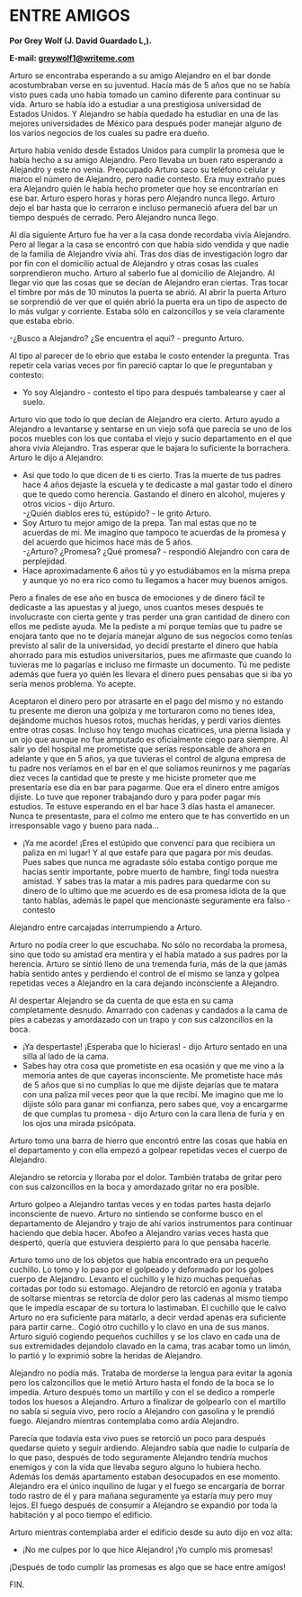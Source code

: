 # ENTRE AMIGOS

**Por Grey Wolf (J. David Guardado L,).**

**E-mail: greywolf1@writeme.com**

Arturo se encontraba esperando a su amigo Alejandro en el bar donde
acostumbraban verse en su juventud. Hacía más de 5 años que no se había
visto pues cada uno había tomado un camino diferente para continuar su
vida. Arturo se había ido a estudiar a una prestigiosa universidad de
Estados Unidos. Y Alejandro se había quedado ha estudiar en una de las
mejores universidades de México para después poder manejar alguno de
los varios negocios de los cuales su padre era dueño.

Arturo había venido desde Estados Unidos para cumplir la promesa que le
había hecho a su amigo Alejandro. Pero llevaba un buen rato esperando a
Alejandro y este no venia. Preocupado Arturo saco su teléfono celular y
marco el número de Alejandro, pero nadie contesto. Era muy extraño pues
era Alejandro quién le había hecho prometer que hoy se encontrarían en
ese bar. Arturo espero horas y horas pero Alejandro nunca llego. Arturo
dejo el bar hasta que lo cerraron e incluso permaneció afuera del bar
un tiempo después de cerrado. Pero Alejandro nunca llego.

Al día siguiente Arturo fue ha ver a la casa donde recordaba vivía
Alejandro. Pero al llegar a la casa se encontró con que había sido
vendida y que nadie de la familia de Alejandro vivía ahí. Tras dos días
de investigación logro dar por fin con el domicilio actual de Alejandro
y otras cosas las cuales sorprendieron mucho. Arturo al saberlo fue al
domicilio de Alejandro. Al llegar vio que las cosas que se decían de
Alejandro eran ciertas. Tras tocar el timbre por más de 10 minutos la
puerta se abrió. Al abrir la puerta Arturo se sorprendió de ver que el
quién abrió la puerta era un tipo de aspecto de lo más vulgar y
corriente. Estaba sólo en calzoncillos y se veía claramente que estaba
ebrio.

-¿Busco a Alejandro? ¿Se encuentra el aquí? - pregunto Arturo.

Al tipo al parecer de lo ebrio que estaba le costo entender la
pregunta. Tras repetir cela varias veces por fin pareció captar lo que
le preguntaban y contesto:  
- Yo soy Alejandro - contesto el tipo para después tambalearse y caer
al suelo.

Arturo vio que todo lo que decían de Alejandro era cierto. Arturo ayudo
a Alejandro a levantarse y sentarse en un viejo sofá que parecía se uno
de los pocos muebles con los que contaba el viejo y sucio departamento
en el que ahora vivía Alejandro. Tras esperar que le bajara lo
suficiente la borrachera. Arturo le dijo a Alejandro:  
- Así que todo lo que dicen de ti es cierto. Tras la muerte de tus
padres hace 4 años dejaste la escuela y te dedicaste a mal gastar todo
el dinero que te quedo como herencia. Gastando el dinero en alcohol,
mujeres y otros vicios - dijo Arturo.  
-¿Quién diablos eres tú, estúpido? - le grito Arturo.  
- Soy Arturo tu mejor amigo de la prepa. Tan mal estas que no te
acuerdas de mi. Me imagino que tampoco te acuerdas de la promesa y del
acuerdo que hicimos hace más de 5 años.  
-¿Arturo? ¿Promesa? ¿Qué promesa? - respondió Alejandro con cara de
perplejidad.  
- Hace aproximadamente 6 años tú y yo estudiábamos en la misma prepa y
aunque yo no era rico como tu llegamos a hacer muy buenos amigos.

Pero a finales de ese año en busca de emociones y de dinero fácil te
dedicaste a las apuestas y al juego, unos cuantos meses después te
involucraste con cierta gente y tras perder una gran cantidad de dinero
con ellos me pediste ayuda. Me la pediste a mi porque temías que tu
padre se enojara tanto que no te dejaría manejar alguno de sus negocios
como tenías previsto al salir de la universidad, yo decidí prestarte el
dinero que había ahorrado para mis estudios universitarios, pues me
afirmaste que cuando lo tuvieras me lo pagarías e incluso me firmaste
un documento. Tú me pediste además que fuera yo quién les llevara el
dinero pues pensabas que si iba yo sería menos problema. Yo acepte.

Aceptaron el dinero pero por atrasarte en el pago del mismo y no
estando tu presente me dieron una golpiza y me torturaron como no
tienes idea, dejándome muchos huesos rotos, muchas heridas, y perdí
varios dientes entre otras cosas. Incluso hoy tengo muchas cicatrices,
una pierna lisiada y un ojo que aunque no fue amputado es oficialmente
ciego para siempre. Al salir yo del hospital me prometiste que serías
responsable de ahora en adelante y que en 5 años, ya que tuvieras el
control de alguna empresa de tu padre nos veríamos en el bar en el que
soliamos reunirnos y me pagarías diez veces la cantidad que te preste y
me hiciste prometer que me presentaría ese día en bar para pagarme. Que
era el dinero entre amigos dijiste. Lo tuve que reponer trabajando duro
y para poder pagar mis estudios. Te estuve esperando en el bar hace 3
días hasta el amanecer. Nunca te presentaste, para el colmo me entero
que te has convertido en un irresponsable vago y bueno para nada...  
- ¡Ya me acorde! ¡Eres el estúpido que convencí para que recibiera un
paliza en mi lugar! Y al que estafe para que pagara por mis deudas.
Pues sabes que nunca me agradaste sólo estaba contigo porque me hacías
sentir importante, pobre muerto de hambre, fingí toda nuestra amistad.
Y sabes tras la matar a mis padres para quedarme con su dinero de lo
ultimo que me acuerdo es de esa promesa idiota de la que tanto hablas,
además le papel que mencionaste seguramente era falso - contesto

Alejandro entre carcajadas interrumpiendo a Arturo.

Arturo no podía creer lo que escuchaba. No sólo no recordaba la
promesa, sino que todo su amistad era mentira y el había matado a sus
padres por la herencia. Arturo se sintió lleno de una tremenda furia,
más de la que jamás había sentido antes y perdiendo el control de el
mismo se lanza y golpea repetidas veces a Alejandro en la cara dejando
inconsciente a Alejandro.

Al despertar Alejandro se da cuenta de que esta en su cama
completamente desnudo. Amarrado con cadenas y candados a la cama de
pies a cabezas y amordazado con un trapo y con sus calzoncillos en la
boca.

- ¡Ya despertaste! ¡Esperaba que lo hicieras! - dijo Arturo sentado en
una silla al lado de la cama.  
- Sabes hay otra cosa que prometiste en esa ocasión y que me vino a la
memoria antes de que cayeras inconsciente. Me prometiste hace más de 5
años que si no cumplías lo que me dijiste dejarías que te matara con
una paliza mil veces peor que la que recibí. Me imagino que me lo
dijiste sólo para ganar mi confianza, pero sabes que, voy a encargarme
de que cumplas tu promesa - dijo Arturo con la cara llena de furia y en
los ojos una mirada psicópata.

Arturo tomo una barra de hierro que encontró entre las cosas que había
en el departamento y con ella empezó a golpear repetidas veces el
cuerpo de Alejandro.

Alejandro se retorcía y lloraba por el dolor. También trataba de gritar
pero con sus calzoncillos en la boca y amordazado gritar no era
posible.

Arturo golpeo a Alejandro tantas veces y en todas partes hasta dejarlo
inconsciente de nuevo. Arturo no sintiendo se conforme busco en el
departamento de Alejandro y trajo de ahí varios instrumentos para
continuar haciendo que debía hacer. Abofeo a Alejandro varias veces
hasta que despertó, quería que estuviera despierto para lo que pensaba
hacerle.

Arturo tomo uno de los objetos que había encontrado era un pequeño
cuchillo. Lo tomo y lo paso por el golpeado y deformado por los golpes
cuerpo de Alejandro. Levanto el cuchillo y le hizo muchas pequeñas
cortadas por todo su estomago. Alejandro de retorció en agonía y
trataba de soltarse mientras se retorcía de dolor pero las cadenas al
mismo tiempo que le impedía escapar de su tortura lo lastimaban. El
cuchillo que le calvo Arturo no era suficiente para matarlo, a decir
verdad apenas era suficiente para partir carne.. Cogió otro cuchillo y
lo clavo en una de sus manos. Arturo siguió cogiendo pequeños cuchillos
y se los clavo en cada una de sus extremidades dejandolo clavado en la
cama, tras acabar tomo un limón, lo partió y lo exprimió sobre la
heridas de Alejandro.

Alejandro no podía más. Trataba de morderse la lengua para evitar la
agonía pero los calzoncillos que le metió Arturo hasta el fondo de la
boca se lo impedía. Arturo después tomo un martillo y con el se dedico
a romperle todos los huesos a Alejandro. Arturo a finalizar de
golpearlo con el martillo no sabía si seguía vivo, pero rocío a
Alejandro con gasolina y le prendió fuego. Alejandro mientras
contemplaba como ardía Alejandro.

Parecía que todavía esta vivo pues se retorció un poco para después
quedarse quieto y seguir ardiendo. Alejandro sabía que nadie lo
culparía de lo que paso, después de todo seguramente Alejandro tendría
muchos enemigos y con la vida que llevaba seguro alguno lo hubiera
hecho. Además los demás apartamento estaban desocupados en ese momento.
Alejandro era el único inquilino de lugar y el fuego se encargaría de
borrar todo rastro de él y para mañana seguramente ya estaría muy pero
muy lejos. El fuego después de consumir a Alejandro se expandió por
toda la habitación y al poco tiempo el edificio.

Arturo mientras contemplaba arder el edificio desde su auto dijo en voz
alta:  
- ¡No me culpes por lo que hice Alejandro! ¡Yo cumplo mis promesas!

¡Después de todo cumplir las promesas es algo que se hace entre amigos!

FIN.